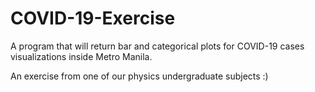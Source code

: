 # COVID-19-Exercise

A program that will return bar and categorical plots for COVID-19 cases visualizations inside Metro Manila.

An exercise from one of our physics undergraduate subjects :)
